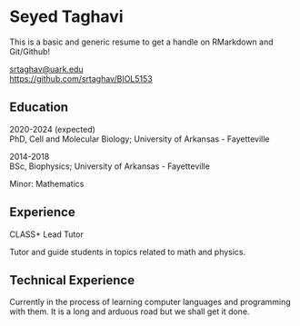 # Seyed Taghavi

This is a basic and generic resume to get a handle on RMarkdown and
Git/Github!

<srtaghav@uark.edu>  
<https://github.com/srtaghav/BIOL5153>

## Education

2020-2024 (expected)  
PhD, Cell and Molecular Biology; University of Arkansas - Fayetteville

2014-2018  
BSc, Biophysics; University of Arkansas - Fayetteville

Minor: Mathematics

## Experience

CLASS+ Lead Tutor

Tutor and guide students in topics related to math and physics.

## Technical Experience

Currently in the process of learning computer languages and programming
with them. It is a long and arduous road but we shall get it done.
